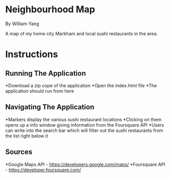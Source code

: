 # Neighbourhood Map

By William Yang

A map of my home city Markham and local sushi restaurants in the area. 

# Instructions

## Running The Application

*Download a zip cope of the application
*Open the index.html file
*The application should run from here

## Navigating The Application
*Markers display the various sushi restaurant locations
*Clicking on them opens up a info window giving information from the Foursquare API
*Users can write into the search bar which will filter out the sushi restaurants from
the list right below it

## Sources
*Google Maps API - https://developers.google.com/maps/
*Foursquare API - https://developer.foursquare.com/
